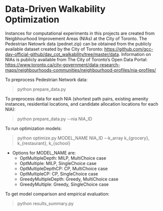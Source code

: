 # Data-Driven Walkability Optimization

Instances for computational experiments in this projects are created from Neigbhourhood Improvement Areas (NIAs) at the City of Toronto. The Pedestrian Netowrk data (pednet.zip) can be obtained from the publicly available dataset created by the City of Toronto: https://github.com/gcc-dav-official-github/dav_cot_walkability/tree/master/data. Information on NIAs is publicly available from The City of Toronto’s Open Data Portal: https://www.toronto.ca/city-government/data-research-maps/neighbourhoods-communities/neighbourhood-profiles/nia-profiles/

To preprocess Pedestrian Network data:
> python prepare_data.py

To preprocess data for each NIA (shortest path pairs, existing amenity instances, residential locations, and candidate allocation locations for each NIA):
> python prepare_data.py --nia NIA_ID

To run optimization models:
>  python optimize.py MODEL_NAME NIA_ID --k_array k_{grocery}, k_{restaurant}, k_{school}
  * Options for MODEL_NAME are:
    * OptMultipleDepth: MILP, MultiChoice case
    * OptMultiple: MILP, SingleChoice case
    * OptMultipleDepthCP: CP, MultiChoice case
    * OptMultipleCP: CP, SingleChoice case
    * GreedyMultipleDepth: Greedy, MultiChoice case
    * GreedyMultiple: Greedy, SingleChoice case
    
    
To get model comparison and empirical evaluation:
> python results_summary.py


